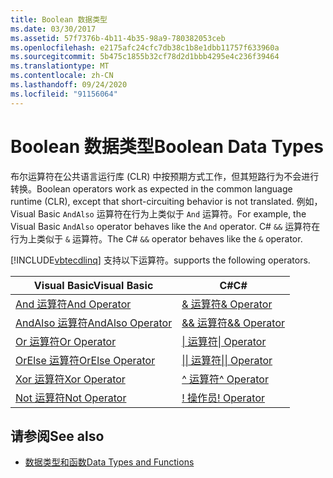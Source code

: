 ```yaml
---
title: Boolean 数据类型
ms.date: 03/30/2017
ms.assetid: 57f7376b-4b11-4b35-98a9-780382053ceb
ms.openlocfilehash: e2175afc24cfc7db38c1b8e1dbb11757f633960a
ms.sourcegitcommit: 5b475c1855b32cf78d2d1bbb4295e4c236f39464
ms.translationtype: MT
ms.contentlocale: zh-CN
ms.lasthandoff: 09/24/2020
ms.locfileid: "91156064"
---
```

# <a name="boolean-data-types"></a><span data-ttu-id="959aa-102">Boolean 数据类型</span><span class="sxs-lookup"><span data-stu-id="959aa-102">Boolean Data Types</span></span>

<span data-ttu-id="959aa-103">布尔运算符在公共语言运行库 (CLR) 中按预期方式工作，但其短路行为不会进行转换。</span><span class="sxs-lookup"><span data-stu-id="959aa-103">Boolean operators work as expected in the common language runtime (CLR), except that short-circuiting behavior is not translated.</span></span> <span data-ttu-id="959aa-104">例如，Visual Basic `AndAlso` 运算符在行为上类似于 `And` 运算符。</span><span class="sxs-lookup"><span data-stu-id="959aa-104">For example, the Visual Basic `AndAlso` operator behaves like the `And` operator.</span></span> <span data-ttu-id="959aa-105">C# `&&` 运算符在行为上类似于 `&` 运算符。</span><span class="sxs-lookup"><span data-stu-id="959aa-105">The C# `&&` operator behaves like the `&` operator.</span></span>  
  
 [!INCLUDE[vbtecdlinq](../../../../../../includes/vbtecdlinq-md.md)] <span data-ttu-id="959aa-106">支持以下运算符。</span><span class="sxs-lookup"><span data-stu-id="959aa-106">supports the following operators.</span></span>  
  
|<span data-ttu-id="959aa-107">Visual Basic</span><span class="sxs-lookup"><span data-stu-id="959aa-107">Visual Basic</span></span>|<span data-ttu-id="959aa-108">C#</span><span class="sxs-lookup"><span data-stu-id="959aa-108">C#</span></span>|  
|------------------|---------|  
|[<span data-ttu-id="959aa-109">And 运算符</span><span class="sxs-lookup"><span data-stu-id="959aa-109">And Operator</span></span>](../../../../../visual-basic/language-reference/operators/and-operator.md)|[<span data-ttu-id="959aa-110">& 运算符</span><span class="sxs-lookup"><span data-stu-id="959aa-110">& Operator</span></span>](../../../../../csharp/language-reference/operators/boolean-logical-operators.md#logical-and-operator-)|  
|[<span data-ttu-id="959aa-111">AndAlso 运算符</span><span class="sxs-lookup"><span data-stu-id="959aa-111">AndAlso Operator</span></span>](../../../../../visual-basic/language-reference/operators/andalso-operator.md)|[<span data-ttu-id="959aa-112">&& 运算符</span><span class="sxs-lookup"><span data-stu-id="959aa-112">&& Operator</span></span>](../../../../../csharp/language-reference/operators/boolean-logical-operators.md#conditional-logical-and-operator-)|  
|[<span data-ttu-id="959aa-113">Or 运算符</span><span class="sxs-lookup"><span data-stu-id="959aa-113">Or Operator</span></span>](../../../../../visual-basic/language-reference/operators/or-operator.md)|[<span data-ttu-id="959aa-114">&#124; 运算符</span><span class="sxs-lookup"><span data-stu-id="959aa-114">&#124; Operator</span></span>](../../../../../csharp/language-reference/operators/boolean-logical-operators.md#logical-or-operator-)|  
|[<span data-ttu-id="959aa-115">OrElse 运算符</span><span class="sxs-lookup"><span data-stu-id="959aa-115">OrElse Operator</span></span>](../../../../../visual-basic/language-reference/operators/orelse-operator.md)|[<span data-ttu-id="959aa-116">&#124;&#124; 运算符</span><span class="sxs-lookup"><span data-stu-id="959aa-116">&#124;&#124; Operator</span></span>](../../../../../csharp/language-reference/operators/boolean-logical-operators.md#conditional-logical-or-operator-)|  
|[<span data-ttu-id="959aa-117">Xor 运算符</span><span class="sxs-lookup"><span data-stu-id="959aa-117">Xor Operator</span></span>](../../../../../visual-basic/language-reference/operators/xor-operator.md)|[<span data-ttu-id="959aa-118">^ 运算符</span><span class="sxs-lookup"><span data-stu-id="959aa-118">^ Operator</span></span>](../../../../../csharp/language-reference/operators/boolean-logical-operators.md#logical-exclusive-or-operator-)|  
|[<span data-ttu-id="959aa-119">Not 运算符</span><span class="sxs-lookup"><span data-stu-id="959aa-119">Not Operator</span></span>](../../../../../visual-basic/language-reference/operators/not-operator.md)|[<span data-ttu-id="959aa-120">\! 操作员</span><span class="sxs-lookup"><span data-stu-id="959aa-120">\! Operator</span></span>](../../../../../csharp/language-reference/operators/boolean-logical-operators.md#logical-negation-operator-)|  
  
## <a name="see-also"></a><span data-ttu-id="959aa-121">请参阅</span><span class="sxs-lookup"><span data-stu-id="959aa-121">See also</span></span>

- [<span data-ttu-id="959aa-122">数据类型和函数</span><span class="sxs-lookup"><span data-stu-id="959aa-122">Data Types and Functions</span></span>](data-types-and-functions.md)
